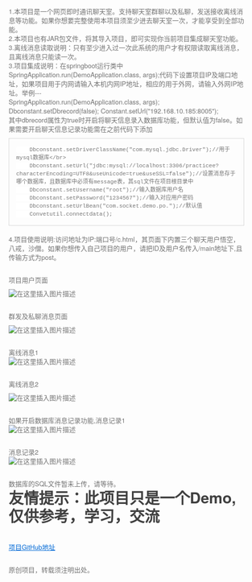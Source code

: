 ﻿<html lang="en"><head>
    <meta charset="UTF-8">
    <title></title>
<style id="system" type="text/css">h1,h2,h3,h4,h5,h6,p,blockquote {    margin: 0;    padding: 0;}body {    font-family: "Helvetica Neue", Helvetica, "Hiragino Sans GB", Arial, sans-serif;    font-size: 13px;    line-height: 18px;    color: #737373;    margin: 10px 13px 10px 13px;}a {    color: #0069d6;}a:hover {    color: #0050a3;    text-decoration: none;}a img {    border: none;}p {    margin-bottom: 9px;}h1,h2,h3,h4,h5,h6 {    color: #404040;    line-height: 36px;}h1 {    margin-bottom: 18px;    font-size: 30px;}h2 {    font-size: 24px;}h3 {    font-size: 18px;}h4 {    font-size: 16px;}h5 {    font-size: 14px;}h6 {    font-size: 13px;}hr {    margin: 0 0 19px;    border: 0;    border-bottom: 1px solid #ccc;}blockquote {    padding: 13px 13px 21px 15px;    margin-bottom: 18px;    font-family:georgia,serif;    font-style: italic;}blockquote:before {    content:"C";    font-size:40px;    margin-left:-10px;    font-family:georgia,serif;    color:#eee;}blockquote p {    font-size: 14px;    font-weight: 300;    line-height: 18px;    margin-bottom: 0;    font-style: italic;}code, pre {    font-family: Monaco, Andale Mono, Courier New, monospace;}code {    background-color: #fee9cc;    color: rgba(0, 0, 0, 0.75);    padding: 1px 3px;    font-size: 12px;    -webkit-border-radius: 3px;    -moz-border-radius: 3px;    border-radius: 3px;}pre {    display: block;    padding: 14px;    margin: 0 0 18px;    line-height: 16px;    font-size: 11px;    border: 1px solid #d9d9d9;    white-space: pre-wrap;    word-wrap: break-word;}pre code {    background-color: #fff;    color:#737373;    font-size: 11px;    padding: 0;}@media screen and (min-width: 768px) {    body {        width: 748px;        margin:10px auto;    }}</style><style id="custom" type="text/css"></style></head>
<body marginheight="0"><p>1.本项目是一个网页即时通讯聊天室。支持聊天室群聊以及私聊，发送接收离线消息等功能。如果你想要完整使用本项目须至少进去聊天室一次，才能享受到全部功能。
<br>2.本项目也有JAR包文件，将其导入项目，即可实现你当前项目集成聊天室功能。<br>
3.离线消息读取说明：只有至少进入过一次此系统的用户才有权限读取离线消息，且离线消息只能读一次。<br>
3.项目集成说明：在springboot运行类中SpringApplication.run(DemoApplication.class, args);代码下设置项目IP及端口地
址，如果项目用于内网请输入本机内网IP地址，相应的用于外网，请输入外网IP地址。举例---<br>
        SpringApplication.run(DemoApplication.class, args);
        Dbconstant.setDbrecord(false);
        Constant.setUrl("192.168.10.185:8005");<br>
其中dbrecord属性为true时开启将聊天信息录入数据库功能，但默认值为false。如果需要开启聊天信息记录功能需在之前代码下添加<br>

</p>
<pre><code>    Dbconstant.setDriverClassName("com.mysql.jdbc.Driver");//用于mysql数据库&lt;/br&gt;
    Dbconstant.setUrl("jdbc:mysql://localhost:3306/practicee?characterEncoding=UTF8&amp;useUnicode=true&amp;useSSL=false");//设置消息存于哪个数据库，且数据库中必须有message表，其sql文件在项目根目录中
    Dbconstant.setUsername("root");//输入数据库用户名
    Dbconstant.setPassword("1234567");//输入对应用户密码
    Dbconstant.setUrlBean("com.socket.demo.po.");//默认值
    Convetutil.connectdata();</code></pre>
<p>4.项目使用说明:访问地址为IP:端口号/c.html，其页面下内置三个聊天用户悟空，八戒，沙僧。如果你想传入自己项目的用户，请把ID及用户名传入/main地址下,且传输方式为post。
<br>
</p>


</br>项目用户页面</br>


![在这里插入图片描述](https://img-blog.csdnimg.cn/20190829105041863.PNG?x-oss-process=image/watermark,type_ZmFuZ3poZW5naGVpdGk,shadow_10,text_aHR0cHM6Ly9ibG9nLmNzZG4ubmV0L20wXzQ1MTMwOTU2,size_16,color_FFFFFF,t_70)



</br>群发及私聊消息页面</br>



![在这里插入图片描述](https://img-blog.csdnimg.cn/20190829105207706.PNG?x-oss-process=image/watermark,type_ZmFuZ3poZW5naGVpdGk,shadow_10,text_aHR0cHM6Ly9ibG9nLmNzZG4ubmV0L20wXzQ1MTMwOTU2,size_16,color_FFFFFF,t_70)



</br>
离线消息1
</br>



![在这里插入图片描述](https://img-blog.csdnimg.cn/20190829105240507.PNG?x-oss-process=image/watermark,type_ZmFuZ3poZW5naGVpdGk,shadow_10,text_aHR0cHM6Ly9ibG9nLmNzZG4ubmV0L20wXzQ1MTMwOTU2,size_16,color_FFFFFF,t_70)



</br>离线消息2</br>



![在这里插入图片描述](https://img-blog.csdnimg.cn/20190829105335541.PNG?x-oss-process=image/watermark,type_ZmFuZ3poZW5naGVpdGk,shadow_10,text_aHR0cHM6Ly9ibG9nLmNzZG4ubmV0L20wXzQ1MTMwOTU2,size_16,color_FFFFFF,t_70)





</br>
如果开启数据库消息记录功能,消息记录1
</br>



![在这里插入图片描述](https://img-blog.csdnimg.cn/20190829110030220.PNG?x-oss-process=image/watermark,type_ZmFuZ3poZW5naGVpdGk,shadow_10,text_aHR0cHM6Ly9ibG9nLmNzZG4ubmV0L20wXzQ1MTMwOTU2,size_16,color_FFFFFF,t_70)



</br>
消息记录2</br>




![在这里插入图片描述](https://img-blog.csdnimg.cn/20190829110102893.PNG?x-oss-process=image/watermark,type_ZmFuZ3poZW5naGVpdGk,shadow_10,text_aHR0cHM6Ly9ibG9nLmNzZG4ubmV0L20wXzQ1MTMwOTU2,size_16,color_FFFFFF,t_70)




</br>
数据库的SQL文件暂未上传，请等待。

<h1>友情提示：此项目只是一个Demo,仅供参考，学习，交流</h1>

</br>[项目GitHub地址](https://github.com/Shprins/Webchat)

</br>原创项目，转载须注明出处。
</body></html>
